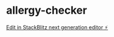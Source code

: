 # allergy-checker

[Edit in StackBlitz next generation editor ⚡️](https://stackblitz.com/~/github.com/Fredrikbjornland/allergy-checker)